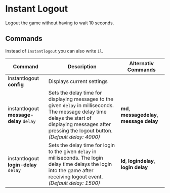 # Instant Logout

Logout the game without having to wait 10 seconds.

## Commands

Instead of `instantlogout` you can also write `il`.

Command                                 | Description                                                                                                                                                                                                | Alternativ Commands
--------------------------------------- | ---------------------------------------------------------------------------------------------------------------------------------------------------------------------------------------------------------- | -------------------------------------------
instantlogout **config**                | Displays current settings
instantlogout **message-delay** `delay` | Sets the delay time for displaying messages to the given `delay` in milliseconds. The message delay time delays the start of displaying messages after pressing the logout button. _(Default delay: 4000)_ | **md**, **messagedelay**, **message delay**
instantlogout **login-delay** `delay`   | Sets the delay time for login to the given `delay` in milliseconds. The login delay time delays the login into the game after receiving logout event. _(Default delay: 1500)_                              | **ld**, **logindelay**, **login delay**
